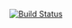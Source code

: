 [![Build Status](https://secure.travis-ci.org/arvenil/ninja-mutex.png?branch=master)](http://travis-ci.org/arvenil/ninja-mutex)
